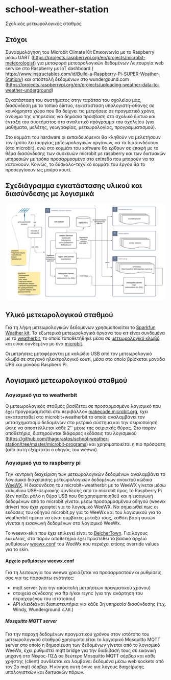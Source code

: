 # school-weather-station
Σχολικός μετεωρολογικός σταθμός

## Στόχοι

Συναρμολόγηση του Microbit Climate Kit
Επικοινωνία με το Raspberry μέσω UART (https://projects.raspberrypi.org/en/projects/microbit-meteorologist) για μεταφορά μετεορολογικών δεδομένων
Λειτουργία web service στο Raspberry με IoT dashboard ( https://www.instructables.com/id/Build-a-Raspberry-Pi-SUPER-Weather-Station/) και αποστολή δεδομένων στο wundergound.com (https://projects.raspberrypi.org/en/projects/uploading-weather-data-to-weather-underground)

Εγκατάσταση του συστήματος στην ταράτσα του σχολείου μας, διασύνδεση με το τοπικό δίκτυο, εγκατάσταση υπολογιστή-οθόνης σε κοινόχρηστο χώρο που θα δείχνει τις μετρήσεις σε πραγματικό χρόνο, άνοιγμα της υπηρεσίας για δημόσια πρόσβαση στο σχολικό δίκτυο και ένταξη του συστήματος στο αναλυτικό πρόγραμμα του σχολείου (για μαθήματα, μελέτης, γεωγραφίας, μετεωρολογίας, προγραμματισμού).

Στο κομμάτι του hardware οι εκπαιδευόμενοι θα κληθούν να μελετήσουν τον τρόπο λειτουργίας μετεωρολογικών οργάνων, να τα διασυνδέσουν (στο microbit), ενώ στο κομμάτι του software θα έρθουν σε επαφή με το θέμα διασύνδεσης των συσκευών microbit με raspberry και των δικτυακών υπηρεσιών με τρόπο προσαρμοσμένο στο επίπεδο που μπορούν να τα κατανοούν. Κοινώς, το δύσκολο-τεχνικό κομμάτι του έργου θα το προσεγγίσουν ως μαύρο κουτί.

## Σχεδιάγραμμα εγκατάστασης υλικού και διασύνδεσης με λογισμικά
![Σχεδιάγραμμα εγκατάστασης υλικού και διασύνδεσης με λογισμικά](https://github.com/thagorastos/school-weather-station/blob/master/meteo.png)

## Υλικό μετεωρολογικού σταθμού

Για τη λήψη μετεωρολογικών δεδομένων χρησιμοποιείται το [Sparkfun Weather kit](http://sparkfun.com/products/16274). Τα εξωτερικά μετεωρολογικά όργανα του κιτ είναι συνδεμένα με το [weatherbit](https://www.sparkfun.com/products/15837), το οποίο τοποθετήθηκε μέσα σε [μετεωρολογικό κλωβό](https://el.wikipedia.org/wiki/Μετεωρολογικός_κλωβός) και είναι συνδεμένο με ένα [microbit](https://en.wikipedia.org/wiki/Micro_Bit).

Οι μετρήσεις μεταφέρονται με καλώδιο USB από τον μετεωρολογικό κλωβό σε στεγανό ηλεκτρολογικό κουτί, μέσα στο οποίο βρίσκεται μονάδα UPS και μονάδα Raspberri Pi.

## Λογισμικό μετεωρολογικού σταθμού

### Λογισμικό για το weatherbit

Ο μετεωρολογικός σταθμός βασίζεται σε προσαρμοσμένο λογισμικό που έχει προγραμαμτιστεί στο περιβάλλον [makecode.microbit.org](http://makecode.microbit.org), έχει εγκατασταθεί στο microbit+weatherbit το οποίο αναλαμβάνει τον μετασχηματισμό δεδομένων στο μετρικό σύστημα και την σειριοποίησή ώστε να αποστέλλεται κάθε 2'' μέσω της σειριακής θύρας. Στο παρόν αποθετήριο, διατηρούνται διάφορες εκδόσεις του λογισμικού (https://github.com/thagorastos/school-weather-station/tree/master/microbit-programs) και χρησιμοποιείται η πιο πρόσφατη (από αυτή εξαρτάται ο οδηγός του weewx).

### Λογισμικό για το raspberry pi

Την κεντρική διαχείριση των μετεωρολογικών δεδομένων αναλαμβάνει το λογισμικό διαχείρισης μετεωρολογικών δεδομένων ανοικτού κώδικα [WeeWX](https://github.com/weewx/weewx). Η διασύνδεση του microbit+weatherbit με το WeeWX γίνεται μέσω καλωδίου USB-σειριακής σύνδεσης από το microbit προς το Raspberry Pi (δεν παίζει ρόλο η θύρα USB που θα χρησιμοποιηθεί) και η εισαγωγή δεδομένων από το microbit γίνεται μέσω προσαρμοσμένου οδηγού (weewx driver) που έχει γραφτεί για το λογισμικό WeeWX. Να σημειωθεί πως οι εκδόσεις του οδηγού microbit.py για το WeeWx και του λογισμικού για το weatherbit πρέπει να είναι συμβατές μεταξύ τους, καθότι βάση αυτών γίνεται η εισαγωγή δεδομένων στο λογισμικό WeeWx.

Το weewx-skin που έχει επιλεγεί είναι το [BelcherTown](https://github.com/poblabs/weewx-belchertown). Για λόγους ευκολίας, στο παρόν αποθετήριο έχει προστεθεί το βασικό αρχείο ρυθμίσεων [weewx.conf](https://github.com/thagorastos/school-weather-station/blob/master/weewx.conf) του WeeWx που περιέχει επίσης override values για το skin.

#### Αρχείο ρυθμίσεων weewx.conf

Για τη λειτουργία του weewx χρειάζεται να προσαρμοστούν οι ρυθμίσεις σας για τις παρακάτω ενότητες:
* mqtt server (για την αποστολή μετρήσεων πραγματικού χρόνου)
* στοιχεία σύνδεσης για ftp ή/και rsync (για την ανάρτηση του περιεχομένου του ιστότοπου)
* API κλειδιά και διαπιστευτήρια για κάθε 3η υπηρεσία διασύνδεσης (π.χ. Windy, Wunderground κ.λπ.)

##### Mosquitto MQTT server

Για την παροχή δεδομένων πραγματικού χρόνου στον ιστότοπο του μετεωρολογικού σταθμού χρησιμοποιείται το λογισμικό Mosquitto MQTT server στο οποίο η δημοσίευση των δεδομένων γίνεται από το λογισμικό WeeWx, έχει ρυθμιστεί mqtt bridge για την διαδίβασή τους σε εικονική μηχανή στο Νέφος-ΠΣΔ σε δεύτερο Mosquitto MQTT σέρβερ και κάθε χρήστης (client) συνδέεται και λαμβάνει δεδομένα μέσω web sockets από τον 2ο mqtt σέρβερ. Η κίνηση αυτή έγινε για λόγους διαχείρισης υπολογιστκών και δικτυακών πόρων.
